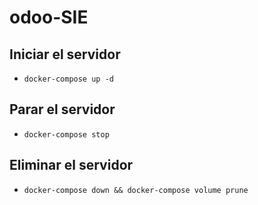 # odoo-SIE

## Iniciar el servidor

- `docker-compose up -d`

## Parar el servidor

- `docker-compose stop`

## Eliminar el servidor

- `docker-compose down && docker-compose volume prune`
